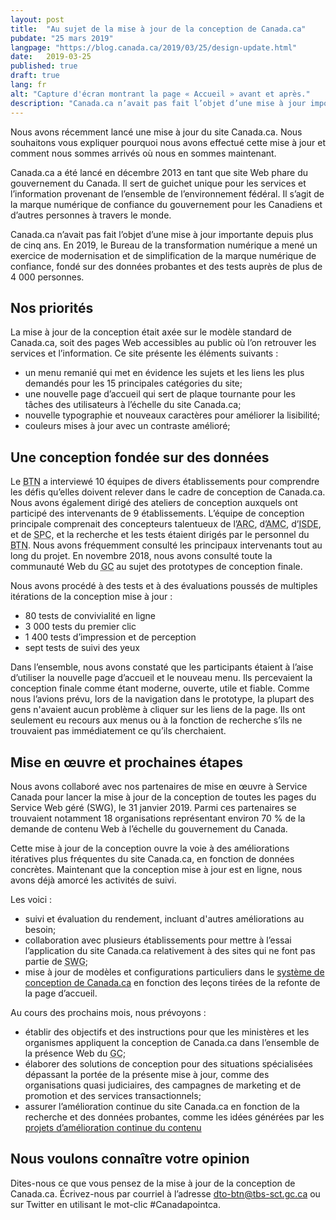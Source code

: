 ```yaml
---
layout: post
title:  "Au sujet de la mise à jour de la conception de Canada.ca"
pubdate: "25 mars 2019"
langpage: "https://blog.canada.ca/2019/03/25/design-update.html"
date:   2019-03-25
published: true
draft: true
lang: fr
alt: "Capture d'écran montrant la page « Accueil » avant et après."
description: "Canada.ca n’avait pas fait l’objet d’une mise à jour importante depuis plus de cinq ans. En 2019, le Bureau de la transformation numérique a mené un exercice de modernisation et de simplification de la marque numérique de confiance, fondé sur des données probantes et des tests auprès de plus de 4 000 personnes."
---
```

Nous avons récemment lancé une mise à jour du site Canada.ca. Nous souhaitons vous expliquer pourquoi nous avons effectué cette mise à jour et comment nous sommes arrivés où nous en sommes maintenant.

Canada.ca a été lancé en décembre 2013 en tant que site Web phare du gouvernement du Canada. Il sert de guichet unique pour les services et l’information provenant de l’ensemble de l’environnement fédéral. Il s’agit de la marque numérique de confiance du gouvernement pour les Canadiens et d’autres personnes à travers le monde.

Canada.ca n’avait pas fait l’objet d’une mise à jour importante depuis plus de cinq ans. En 2019, le Bureau de la transformation numérique a mené un exercice de modernisation et de simplification de la marque numérique de confiance, fondé sur des données probantes et des tests auprès de plus de 4 000 personnes.

## Nos priorités ##

La mise à jour de la conception était axée sur le modèle standard de Canada.ca, soit des pages Web accessibles au public où l’on retrouver les services et l’information. Ce site présente les éléments suivants :

* un menu remanié qui met en évidence les sujets et les liens les plus demandés pour les 15 principales catégories du site;
* une nouvelle page d’accueil qui sert de plaque tournante pour les tâches des utilisateurs à l’échelle du site Canada.ca;
* nouvelle typographie et nouveaux caractères pour améliorer la lisibilité;
* couleurs mises à jour avec un contraste amélioré;

## Une conception fondée sur des données ##

Le <abbr title="Bureau de la transformation numérique">BTN</abbr> a interviewé 10 équipes de divers établissements pour comprendre les défis qu’elles doivent relever dans le cadre de conception de Canada.ca. Nous avons également dirigé des ateliers de conception auxquels ont participé des intervenants de 9 établissements. L’équipe de conception principale comprenait des concepteurs talentueux de l’<abbr title="Agence du revenu du Canada">ARC</abbr>, d’<abbr title="Affaires mondiales Canada">AMC</abbr>, d’<abbr title="Innovation, Sciences et Développement économique Canada">ISDE</abbr>, et de <abbr title="Services partagés Canada">SPC</abbr>, et la recherche et les tests étaient dirigés par le personnel du <abbr title="Bureau de la transformation numérique">BTN</abbr>. Nous avons fréquemment consulté les principaux intervenants tout au long du projet. En novembre 2018, nous avons consulté toute la communauté Web du <abbr title="gouvernement du Canada">GC</abbr> au sujet des prototypes de conception finale.

Nous avons procédé à des tests et à des évaluations poussés de multiples itérations de la conception mise à jour :

* 80 tests de convivialité en ligne
* 3 000 tests du premier clic
* 1 400 tests d’impression et de perception
* sept tests de suivi des yeux

Dans l’ensemble, nous avons constaté que les participants étaient à l’aise d’utiliser la nouvelle page d’accueil et le nouveau menu. Ils percevaient la conception finale comme étant moderne, ouverte, utile et fiable. Comme nous l’avions prévu, lors de la navigation dans le prototype, la plupart des gens n'avaient aucun problème à cliquer sur les liens de la page. Ils ont seulement eu recours aux menus ou à la fonction de recherche s’ils ne trouvaient pas immédiatement ce qu’ils cherchaient.

## Mise en œuvre et prochaines étapes ##

Nous avons collaboré avec nos partenaires de mise en œuvre à Service Canada pour lancer la mise à jour de la conception de toutes les pages du Service Web géré (SWG), le 31 janvier 2019. Parmi ces partenaires se trouvaient notamment 18 organisations représentant environ 70 % de la demande de contenu Web à l’échelle du gouvernement du Canada.

Cette mise à jour de la conception ouvre la voie à des améliorations itératives plus fréquentes du site Canada.ca, en fonction de données concrètes. Maintenant que la conception mise à jour est en ligne, nous avons déjà amorcé les activités de suivi.

Les voici :

* suivi et évaluation du rendement, incluant d'autres améliorations au besoin;
* collaboration avec plusieurs établissements pour mettre à l’essai l’application du site Canada.ca relativement à des sites qui ne font pas partie de <abbr title="Service Web géré">SWG</abbr>;
* mise à jour de modèles et configurations particuliers dans le <a href="https://www.canada.ca/fr/gouvernement/a-propos/systeme-conception.html">système de conception de Canada.ca</a> en fonction des leçons tirées de la refonte de la page d’accueil.

Au cours des prochains mois, nous prévoyons :

* établir des objectifs et des instructions pour que les ministères et les organismes appliquent la conception de Canada.ca dans l’ensemble de la présence Web du <abbr title="gouvernement du Canada">GC</abbr>;
* élaborer des solutions de conception pour des situations spécialisées dépassant la portée de la présente mise à jour, comme des organisations quasi judiciaires, des campagnes de marketing et de promotion et des services transactionnels;
* assurer l’amélioration continue du site Canada.ca en fonction de la recherche et des données probantes, comme les idées générées par les <a href="https://blog.canada.ca/pages/project-overview.html">projets d’amélioration continue du contenu</a>


## Nous voulons connaître votre opinion ##
Dites-nous ce que vous pensez de la mise à jour de la conception de Canada.ca. Écrivez-nous par courriel à l’adresse [dto-btn@tbs-sct.gc.ca](mailto:dto-btn@tbs-sct.gc.ca) ou sur Twitter en utilisant le mot-clic #Canadapointca.
